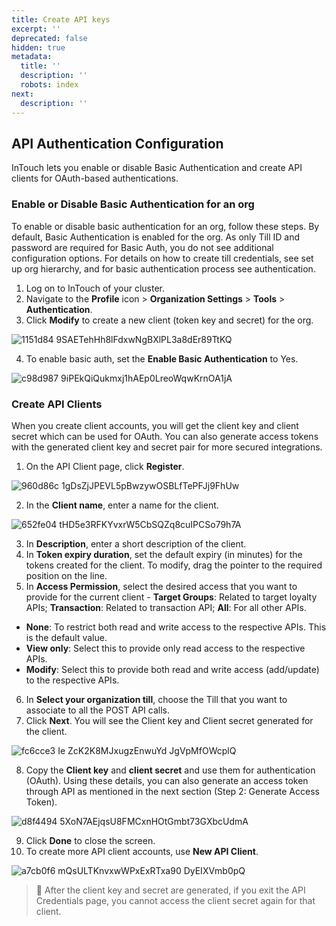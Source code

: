 ```yaml
---
title: Create API keys
excerpt: ''
deprecated: false
hidden: true
metadata:
  title: ''
  description: ''
  robots: index
next:
  description: ''
---
```

## API Authentication Configuration

InTouch lets you enable or disable Basic Authentication and create API clients for OAuth-based authentications.

### Enable or Disable Basic Authentication for an org

To enable or disable basic authentication for an org, follow these steps. By default, Basic Authentication is enabled for the org. As only Till ID and password are required for Basic Auth, you do not see additional configuration options. For details on how to create till credentials, see set up org hierarchy, and for basic authentication process see authentication.

1. Log on to InTouch of your cluster.
2. Navigate to the **Profile** icon > **Organization Settings** > **Tools** > **Authentication**.
3. Click **Modify** to create a new client (token key and secret) for the org.

![1151d84 9SAETehHh8lFdxwNgBXlPL3a8dEr89TtKQ](https://files.readme.io/1151d84-9SAETehHh8lFdxwNgBXlPL3a8dEr89TtKQ.png)

4. To enable basic auth, set the **Enable Basic Authentication** to Yes.

![c98d987 9iPEkQiQukmxj1hAEp0LreoWqwKrnOA1jA](https://files.readme.io/c98d987-9iPEkQiQukmxj1hAEp0LreoWqwKrnOA1jA.png)

### Create API Clients

When you create client accounts, you will get the client key and client secret which can be used for OAuth. You can also generate access tokens with the generated client key and secret pair for more secured integrations.

1. On the API Client page, click **Register**. 

![960d86c 1gDsZjJPEVL5pBwzywOSBLfTePFJj9FhUw](https://files.readme.io/960d86c-1gDsZjJPEVL5pBwzywOSBLfTePFJj9FhUw.png)

2. In the **Client name**, enter a name for the client.

![652fe04 tHD5e3RFKYvxrW5CbSQZq8cuIPCSo79h7A](https://files.readme.io/652fe04-tHD5e3RFKYvxrW5CbSQZq8cuIPCSo79h7A.png)

3. In **Description**, enter a short description of the client.
4. In **Token expiry duration**, set the default expiry (in minutes) for the tokens created for the client. To modify, drag the pointer to the required position on the line.
5. In **Access Permission**, select the desired access that you want to provide for the current client - **Target Groups**: Related to target loyalty APIs; **Transaction**: Related to transaction API; **All**: For all other APIs.

* **None**: To restrict both read and write access to the respective APIs. This is the default value.
* **View only**: Select this to provide only read access to the respective APIs.
* **Modify**: Select this to provide both read and write access (add/update) to the respective APIs.

6. In **Select your organization till**, choose the Till that you want to associate to all the POST API calls.
7. Click **Next**. You will see the Client key and Client secret generated for the client.

![fc6cce3 Ie ZcK2K8MJxugzEnwuYd JgVpMfOWcplQ](https://files.readme.io/fc6cce3-Ie-ZcK2K8MJxugzEnwuYd_JgVpMfOWcplQ.png)

8. Copy the **Client key** and **client secret** and use them for authentication (OAuth). Using these details, you can also generate an access token through API as mentioned in the next section (Step 2: Generate Access Token).

![d8f4494 5XoN7AEjqsU8FMCxnHOtGmbt73GXbcUdmA](https://files.readme.io/d8f4494-5XoN7AEjqsU8FMCxnHOtGmbt73GXbcUdmA.png)

9. Click **Done** to close the screen.
10. To create more API client accounts, use **New API Client**.

![a7cb0f6 mQsULTKnvxwWPxExRTxa90 DyEIXVmb0pQ](https://files.readme.io/a7cb0f6-mQsULTKnvxwWPxExRTxa90-DyEIXVmb0pQ.png)

> 📘 After the client key and secret are generated, if you exit the API Credentials page, you cannot access the client secret again for that client.
